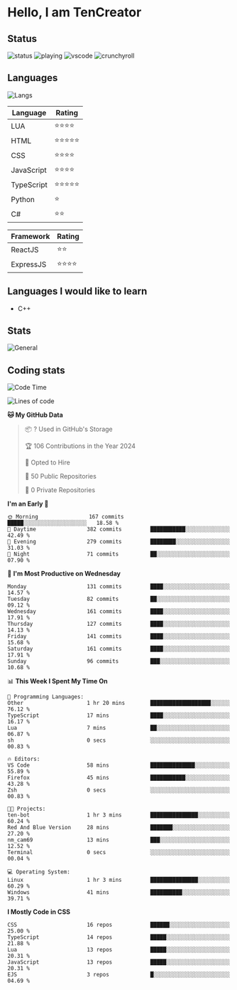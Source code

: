 # Hello, I am TenCreator

## Status
![status](https://api.statusbadges.me/badge/status/518334475038359555?simple=true&style=for-the-badge)
![playing](https://api.statusbadges.me/badge/playing/518334475038359555?style=for-the-badge)
![vscode](https://api.statusbadges.me/badge/vscode/518334475038359555?style=for-the-badge)
![crunchyroll](https://api.statusbadges.me/badge/crunchyroll/518334475038359555?style=for-the-badge)

## Languages
![Langs](https://github-readme-stats.vercel.app/api/top-langs/?username=tencreator&layout=compact&theme=radical)


|Language|Rating|
|--------|------|
|LUA|⭐️⭐️⭐️⭐️|
|HTML|⭐️⭐️⭐️⭐️⭐️|
|CSS|⭐️⭐️⭐️⭐️|
|JavaScript|⭐️⭐️⭐️⭐️|
|TypeScript|⭐️⭐️⭐️⭐️⭐️|
|Python|⭐️|
|C#|⭐️⭐️ |

|Framework|Rating|
|--------|------|
|ReactJS|⭐️⭐️|
|ExpressJS|⭐️⭐️⭐️⭐️|

## Languages I would like to learn
- C++

## Stats
![General](https://github-readme-stats.vercel.app/api?username=tencreator&show_icons=true&theme=radical)

## Coding stats
<!--START_SECTION:waka-->
![Code Time](http://img.shields.io/badge/Code%20Time-148%20hrs%201%20min-blue)

![Lines of code](https://img.shields.io/badge/From%20Hello%20World%20I%27ve%20Written-481.1%20thousand%20lines%20of%20code-blue)

**🐱 My GitHub Data** 

> 📦 ? Used in GitHub's Storage 
 > 
> 🏆 106 Contributions in the Year 2024
 > 
> 💼 Opted to Hire
 > 
> 📜 50 Public Repositories 
 > 
> 🔑 0 Private Repositories 
 > 
**I'm an Early 🐤** 

```text
🌞 Morning                167 commits         █████░░░░░░░░░░░░░░░░░░░░   18.58 % 
🌆 Daytime                382 commits         ███████████░░░░░░░░░░░░░░   42.49 % 
🌃 Evening                279 commits         ████████░░░░░░░░░░░░░░░░░   31.03 % 
🌙 Night                  71 commits          ██░░░░░░░░░░░░░░░░░░░░░░░   07.90 % 
```
📅 **I'm Most Productive on Wednesday** 

```text
Monday                   131 commits         ████░░░░░░░░░░░░░░░░░░░░░   14.57 % 
Tuesday                  82 commits          ██░░░░░░░░░░░░░░░░░░░░░░░   09.12 % 
Wednesday                161 commits         ████░░░░░░░░░░░░░░░░░░░░░   17.91 % 
Thursday                 127 commits         ████░░░░░░░░░░░░░░░░░░░░░   14.13 % 
Friday                   141 commits         ████░░░░░░░░░░░░░░░░░░░░░   15.68 % 
Saturday                 161 commits         ████░░░░░░░░░░░░░░░░░░░░░   17.91 % 
Sunday                   96 commits          ███░░░░░░░░░░░░░░░░░░░░░░   10.68 % 
```


📊 **This Week I Spent My Time On** 

```text
💬 Programming Languages: 
Other                    1 hr 20 mins        ███████████████████░░░░░░   76.12 % 
TypeScript               17 mins             ████░░░░░░░░░░░░░░░░░░░░░   16.17 % 
Lua                      7 mins              ██░░░░░░░░░░░░░░░░░░░░░░░   06.87 % 
sh                       0 secs              ░░░░░░░░░░░░░░░░░░░░░░░░░   00.83 % 

🔥 Editors: 
VS Code                  58 mins             ██████████████░░░░░░░░░░░   55.89 % 
Firefox                  45 mins             ███████████░░░░░░░░░░░░░░   43.28 % 
Zsh                      0 secs              ░░░░░░░░░░░░░░░░░░░░░░░░░   00.83 % 

🐱‍💻 Projects: 
ten-bot                  1 hr 3 mins         ███████████████░░░░░░░░░░   60.24 % 
Red And Blue Version     28 mins             ███████░░░░░░░░░░░░░░░░░░   27.20 % 
nm_cam69                 13 mins             ███░░░░░░░░░░░░░░░░░░░░░░   12.52 % 
Terminal                 0 secs              ░░░░░░░░░░░░░░░░░░░░░░░░░   00.04 % 

💻 Operating System: 
Linux                    1 hr 3 mins         ███████████████░░░░░░░░░░   60.29 % 
Windows                  41 mins             ██████████░░░░░░░░░░░░░░░   39.71 % 
```

**I Mostly Code in CSS** 

```text
CSS                      16 repos            ██████░░░░░░░░░░░░░░░░░░░   25.00 % 
TypeScript               14 repos            █████░░░░░░░░░░░░░░░░░░░░   21.88 % 
Lua                      13 repos            █████░░░░░░░░░░░░░░░░░░░░   20.31 % 
JavaScript               13 repos            █████░░░░░░░░░░░░░░░░░░░░   20.31 % 
EJS                      3 repos             █░░░░░░░░░░░░░░░░░░░░░░░░   04.69 % 
```




<!--END_SECTION:waka-->
